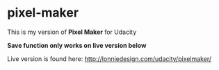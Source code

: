 # pixel-maker

This is my version of **Pixel Maker** for Udacity

**Save function only works on live version below**

Live version is found here: http://lonniedesign.com/udacity/pixelmaker/
